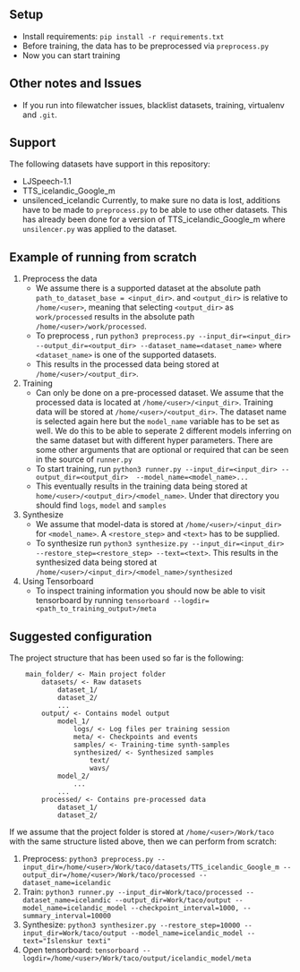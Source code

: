 ## Setup
* Install requirements: `pip install -r requirements.txt`
* Before training, the data has to be preprocessed via `preprocess.py`
* Now you can start training

## Other notes and Issues
* If you run into filewatcher issues, blacklist datasets, training, virtualenv and `.git`.

## Support
The following datasets have support in this repository:
* LJSpeech-1.1
* TTS_icelandic_Google_m
* unsilenced_icelandic
Currently, to make sure no data is lost, additions have to be made to `preprocess.py` to be able to use other datasets. This has already been done for a version of TTS_icelandic_Google_m where `unsilencer.py` was applied to the dataset.


## Example of running from scratch
1. Preprocess the data
    * We assume there is a supported dataset at the absolute path `path_to_dataset_base = <input_dir>`. and `<output_dir>` is relative to `/home/<user>`, meaning that selecting `<output_dir>` as `work/processed` results in the absolute path `/home/<user>/work/processed`. 
    * To preprocess , run `python3 preprocess.py --input_dir=<input_dir> --output_dir=<output_dir> --dataset_name=<dataset_name>` where `<dataset_name>` is one of the supported datasets.
    * This results in the processed data being stored at `/home/<user>/<output_dir>`.
2. Training
    * Can only be done on a pre-processed dataset. We assume that the processed data is located at `/home/<user>/<input_dir>`. Training data will be stored at `/home/<user>/<output_dir>`. The dataset name is selected again here but the `model_name` variable has to be set as well. We do this to be able to seperate 2 different models inferring on the same dataset but with different hyper parameters. There are some other arguments that are optional or required that can be seen in the source of `runner.py`
    * To start training, run `python3 runner.py --input_dir=<input_dir> --output_dir=<output_dir>  --model_name=<model_name>...`
    * This eventually results in the training data being stored at `home/<user>/<output_dir>/<model_name>`. Under that directory you should find `logs`, `model` and `samples`
3. Synthesize
    * We assume that model-data is stored at `/home/<user>/<input_dir>` for `<model_name>`. A `<restore_step>` and `<text>` has to be supplied.
    * To synthesize run `python3 synthesize.py --input_dir=<input_dir> --restore_step=<restore_step> --text=<text>`. This results in the synthesized data being stored at `/home/<user>/<input_dir>/<model_name>/synthesized`
4. Using Tensorboard
    * To inspect training information you should now be able to visit tensorboard by running `tensorboard --logdir=<path_to_training_output>/meta`

## Suggested configuration
The project structure that has been used so far is the following:
```
    main_folder/ <- Main project folder
        datasets/ <- Raw datasets
            dataset_1/
            dataset_2/
            ...
        output/ <- Contains model output
            model_1/
                logs/ <- Log files per training session
                meta/ <- Checkpoints and events
                samples/ <- Training-time synth-samples
                synthesized/ <- Synthesized samples
                    text/
                    wavs/
            model_2/
                ...
            ...
        processed/ <- Contains pre-processed data
            dataset_1/ 
            dataset_2/
```
If we assume that the project folder is stored at `/home/<user>/Work/taco` with the same structure listed above, then we can perform from scratch:
1. Preprocess: `python3 preprocess.py --input_dir=/home/<user>/Work/taco/datasets/TTS_icelandic_Google_m --output_dir=/home/<user>/Work/taco/processed --dataset_name=icelandic`
2. Train: `python3 runner.py --input_dir=Work/taco/processed --dataset_name=icelandic --output_dir=Work/taco/output --model_name=icelandic_model --checkpoint_interval=1000, --summary_interval=10000`
3. Synthesize: `python3 synthesizer.py --restore_step=10000 --input_dir=Work/taco/output --model_name=icelandic_model --text="Íslenskur texti"`
4. Open tensorboard: `tensorboard --logdir=/home/<user>/Work/taco/output/icelandic_model/meta`
